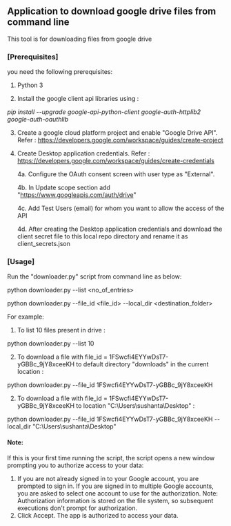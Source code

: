 ## Application to download google drive files from command line
This tool is for downloading files from google drive

### [Prerequisites]
you need the following prerequisites:

1. Python 3

2. Install the google client api libraries using :

_pip install --upgrade google-api-python-client google-auth-httplib2 google-auth-oauthlib_

3. Create a google cloud platform project and enable "Google Drive API". Refer :
https://developers.google.com/workspace/guides/create-project

4. Create Desktop application credentials. Refer :
https://developers.google.com/workspace/guides/create-credentials

    4a. Configure the OAuth consent screen with user type as "External". 
    
    4b. In Update scope section add "https://www.googleapis.com/auth/drive"
    
    4c. Add Test Users (email) for whom you want to allow the access of the API
    
    4d. After creating the Desktop application credentials and download the client secret file to this local repo directory and rename it as client_secrets.json
    

### [Usage]
 
Run the "downloader.py" script from command line as below:

python downloader.py --list <no_of_entries>

python downloader.py --file_id <file_id> --local_dir <destination_folder>

For example:

1. To list 10 files present in drive :

python downloader.py --list 10

2. To download a file with file_id = 1FSwcfi4EYYwDsT7-yGBBc_9jY8xceeKH to default directory "downloads" in the current location : 

python downloader.py --file_id 1FSwcfi4EYYwDsT7-yGBBc_9jY8xceeKH

2. To download a file with file_id = 1FSwcfi4EYYwDsT7-yGBBc_9jY8xceeKH to location "C:\Users\sushanta\Desktop" :

python downloader.py --file_id 1FSwcfi4EYYwDsT7-yGBBc_9jY8xceeKH --local_dir "C:\Users\sushanta\Desktop"



#### Note:
If this is your first time running the script, the script opens a new window prompting you to authorize access to your data:

1. If you are not already signed in to your Google account, you are prompted to sign in. 
   If you are signed in to multiple Google accounts, you are asked to select one account to use for the authorization.
   Note: Authorization information is stored on the file system, so subsequent executions don't prompt for authorization.
2. Click Accept. The app is authorized to access your data.
